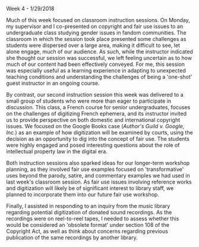Week 4 - 1/29/2018

Much of this week focused on classroom instruction sessions. On Monday, my supervisor and I co-presented on copyright and fair use issues to an undergraduate class studying gender issues in fandom communities. The classroom in which the session took place presented some challenges as students were dispersed over a large area, making it difficult to see, let alone engage, much of our audience. As such, while the instructor indicated she thought our session was successful, we left feeling uncertain as to how much of our content had been effectively conveyed. For me, this session was especially useful as a learning experience in adapting to unexpected teaching conditions and understanding the challenges of being a 'one-shot' guest instructor in an ongoing course.

By contrast, our second instruction session this week was delivered to a small group of students who were more than eager to participate in discussion. This class, a French course for senior undergraduates, focuses on the challenges of digitizing French ephemera, and its instructor invited us to provide perspective on both domestic and international copyright issues. We focused on the Google Books case (*Author's Guild v. Google, Inc.*) as an example of how digitization will be examined by courts, using the decision as an opportunity to dig into the concept of fair use. The students were highly engaged and posed interesting questions about the role of intellectual property law in the digital era.    

Both instruction sessions also sparked ideas for our longer-term workshop planning, as they involved fair use examples focused on 'transformative' uses beyond the parody, satire, and commentary examples we had used in last week's classroom session. As fair use issues involving reference works and digitization will likely be of significant interest to library staff, we planned to incorporate them into our future fair use workshop.

Finally, I assisted in responding to an inquiry from the music library regarding potential digitization of donated sound recordings. As the recordings were on reel-to-reel tapes, I needed to assess whether this would be considered an 'obsolete format' under section 108 of the Copyright Act, as well as think about concerns regarding previous publication of the same recordings by another library.
